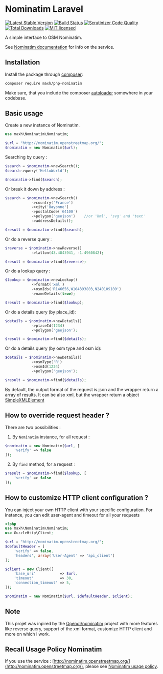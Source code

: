 Nominatim Laravel
================

[![Latest Stable Version](https://poser.pugx.org/maxh/php-nominatim/v/stable)](https://packagist.org/packages/maxh/php-nominatim)
[![Build Status](https://travis-ci.org/maxhelias/php-nominatim.svg?branch=master)](https://travis-ci.org/maxhelias/php-nominatim)
[![Scrutinizer Code Quality](https://scrutinizer-ci.com/g/maxhelias/php-nominatim/badges/quality-score.png?b=master)](https://scrutinizer-ci.com/g/maxhelias/php-nominatim/?branch=master)
[![Total Downloads](https://poser.pugx.org/maxh/php-nominatim/downloads)](https://packagist.org/packages/maxh/php-nominatim)
[![MIT licensed](https://img.shields.io/badge/license-MIT-blue.svg)](https://github.com/maxhelias/php-nominatim/blob/master/LICENSE)

A simple interface to OSM Nominatim.


See [Nominatim documentation](http://wiki.openstreetmap.org/wiki/Nominatim) for info on the service.

Installation
------------

Install the package through [composer](http://getcomposer.org):

```bash
composer require maxh/php-nominatim
```

Make sure, that you include the composer [autoloader](https://getcomposer.org/doc/01-basic-usage.md#autoloading)
somewhere in your codebase.

Basic usage
-----------

Create a new instance of Nominatim.

```php
use maxh\Nominatim\Nominatim;

$url = "http://nominatim.openstreetmap.org/";
$nominatim = new Nominatim($url);
```

Searching by query :

```php
$search = $nominatim->newSearch();
$search->query('HelloWorld');

$nominatim->find($search);
```

Or break it down by address :

```php
$search = $nominatim->newSearch()
            ->country('France')
            ->city('Bayonne')
            ->postalCode('64100')
            ->polygon('geojson')    //or 'kml', 'svg' and 'text'
            ->addressDetails();

$result = $nominatim->find($search);
```

Or do a reverse query :

```php
$reverse = $nominatim->newReverse()
            ->latlon(43.4843941, -1.4960842);

$result = $nominatim->find($reverse);
```

Or do a lookup query :

```php
$lookup = $nominatim->newLookup()
            ->format('xml')
            ->osmIds('R146656,W104393803,N240109189')
            ->nameDetails(true);

$result = $nominatim->find($lookup);
```

Or do a details query (by place_id):

```php
$details = $nominatim->newDetails()
            ->placeId(1234)
            ->polygon('geojson');

$result = $nominatim->find($details);
```

Or do a details query (by osm type and osm id):

```php
$details = $nominatim->newDetails()
            ->osmType('R')
            ->osmId(1234)
            ->polygon('geojson');

$result = $nominatim->find($details);
```

By default, the output format of the request is json and the wrapper return a array of results. 
It can be also xml, but the wrapper return a object [SimpleXMLElement](http://php.net/manual/fr/simplexml.examples-basic.php)

How to override request header ?
--------------------------------

There are two possibilities :

1. By `Nominatim` instance, for all request :
```php
$nominatim = new Nominatim($url, [
    'verify' => false
]);
```
2. By `find` method, for a request :
````php
$result = $nominatim->find($lookup, [
    'verify' => false
]);
````

How to customize HTTP client configuration ?
--------------------------------------------

You can inject your own HTTP client with your specific configuration. For instance, you can edit user-agent and timeout for all your requests

```php
<?php
use maxh\Nominatim\Nominatim;
use GuzzleHttp\Client;

$url = "http://nominatim.openstreetmap.org/";
$defaultHeader = [
    'verify' => false,
    'headers', array('User-Agent' => 'api_client')
];

$client = new Client([
    'base_uri'           => $url,
    'timeout'            => 30,
    'connection_timeout' => 5,
]);

$nominatim = new Nominatim($url, $defaultHeader, $client);
```

Note
----

This projet was inpired by the [Opendi/nominatim](https://github.com/opendi/nominatim) project with more features like reverse query, support of the xml format, customize HTTP client and more on which i work.

Recall Usage Policy Nominatim 
-----------------------------

If you use the service : [http://nominatim.openstreetmap.org/](http://nominatim.openstreetmap.org/), please see [Nominatim usage policy](http://wiki.openstreetmap.org/wiki/Nominatim_usage_policy).
